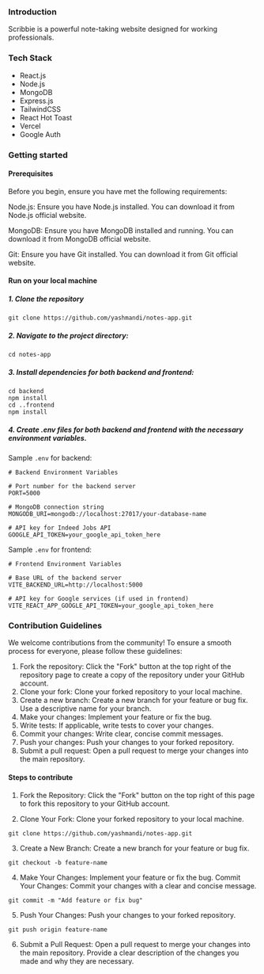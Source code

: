 ### Introduction
Scribbie is a powerful note-taking website designed for working professionals. 

### Tech Stack
- React.js
- Node.js
- MongoDB
- Express.js
- TailwindCSS
- React Hot Toast
- Vercel
- Google Auth

### Getting started

#### Prerequisites
Before you begin, ensure you have met the following requirements:

Node.js: Ensure you have Node.js installed. You can download it from Node.js official website.

MongoDB: Ensure you have MongoDB installed and running. You can download it from MongoDB official website.

Git: Ensure you have Git installed. You can download it from Git official website.

#### Run on your local machine

##### 1. Clone the repository

```
git clone https://github.com/yashmandi/notes-app.git
```

##### 2. Navigate to the project directory:
```
cd notes-app
```

##### 3. Install dependencies for both backend and frontend:
```
cd backend
npm install
cd ..frontend
npm install
```
##### 4. Create .env files for both backend and frontend with the necessary environment variables.

Sample ```.env``` for backend:
```
# Backend Environment Variables

# Port number for the backend server
PORT=5000

# MongoDB connection string
MONGODB_URI=mongodb://localhost:27017/your-database-name

# API key for Indeed Jobs API
GOOGLE_API_TOKEN=your_google_api_token_here
```

Sample ```.env``` for frontend:
```
# Frontend Environment Variables

# Base URL of the backend server
VITE_BACKEND_URL=http://localhost:5000

# API key for Google services (if used in frontend)
VITE_REACT_APP_GOOGLE_API_TOKEN=your_google_api_token_here
```

### Contribution Guidelines
We welcome contributions from the community! To ensure a smooth process for everyone, please follow these guidelines:

1. Fork the repository: Click the "Fork" button at the top right of the repository page to create a copy of the repository under your GitHub account.
2. Clone your fork: Clone your forked repository to your local machine.
3. Create a new branch: Create a new branch for your feature or bug fix. Use a descriptive name for your branch.
4. Make your changes: Implement your feature or fix the bug.
5. Write tests: If applicable, write tests to cover your changes.
6. Commit your changes: Write clear, concise commit messages.
7. Push your changes: Push your changes to your forked repository.
8. Submit a pull request: Open a pull request to merge your changes into the main repository.

#### Steps to contribute
1. Fork the Repository: Click the "Fork" button on the top right of this page to fork this repository to your GitHub account.

2. Clone Your Fork: Clone your forked repository to your local machine.
```
git clone https://github.com/yashmandi/notes-app.git
```

3. Create a New Branch: Create a new branch for your feature or bug fix.
```
git checkout -b feature-name
```

4. Make Your Changes: Implement your feature or fix the bug.
Commit Your Changes: Commit your changes with a clear and concise message.
```
git commit -m "Add feature or fix bug"
```

5. Push Your Changes: Push your changes to your forked repository.
```
git push origin feature-name
```

6. Submit a Pull Request: Open a pull request to merge your changes into the main repository. Provide a clear description of the changes you made and why they are necessary.




